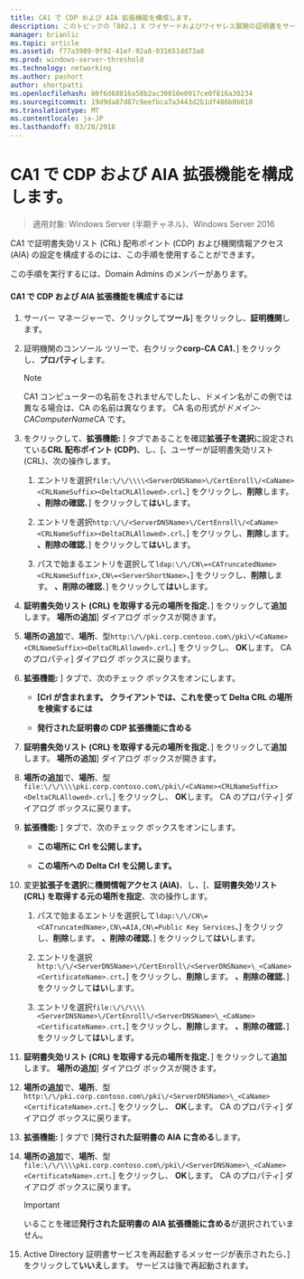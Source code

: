 ```yaml
---
title: CA1 で CDP および AIA 拡張機能を構成します。
description: このトピックの「802.1 X ワイヤードおよびワイヤレス展開の証明書をサーバーのデプロイ ガイドの一部である
manager: brianlic
ms.topic: article
ms.assetid: f77a3989-9f92-41ef-92a8-031651dd73a8
ms.prod: windows-server-threshold
ms.technology: networking
ms.author: pashort
author: shortpatti
ms.openlocfilehash: 80f6d68816a58b2ac30010e0917ce0f816a30234
ms.sourcegitcommit: 19d9da87d87c9eefbca7a3443d2b1df486b0b010
ms.translationtype: MT
ms.contentlocale: ja-JP
ms.lasthandoff: 03/28/2018
---
```

# <a name="configure-the-cdp-and-aia-extensions-on-ca1"></a>CA1 で CDP および AIA 拡張機能を構成します。

>適用対象: Windows Server (半期チャネル)、Windows Server 2016

CA1 で証明書失効リスト (CRL) 配布ポイント (CDP) および機関情報アクセス (AIA) の設定を構成するのには、この手順を使用することができます。  
  
この手順を実行するには、Domain Admins のメンバーがあります。  
  
#### <a name="to-configure-the-cdp-and-aia-extensions-on-ca1"></a>CA1 で CDP および AIA 拡張機能を構成するには  
  
1.  サーバー マネージャーで、クリックして**ツール**] をクリックし、**証明機関**します。  
  
2.  証明機関のコンソール ツリーで、右クリック**corp-CA CA1**、] をクリックし、**プロパティ**します。  
  
    > [!NOTE]  
    > CA1 コンピューターの名前をされませんでしたし、ドメイン名がこの例では異なる場合は、CA の名前は異なります。 CA 名の形式が*ドメイン*-*CAComputerName*CA です。  
  
3.  をクリックして、**拡張機能:** ] タブであることを確認**拡張子を選択**に設定されている**CRL 配布ポイント (CDP)**、し、[、ユーザーが証明書失効リスト (CRL)、次の操作します。  
  
    1.  エントリを選択`file:\/\/\\\\<ServerDNSName>\/CertEnroll\/<CaName><CRLNameSuffix><DeltaCRLAllowed>.crl`、] をクリックし、**削除**します。 **、削除の確認**、] をクリックして**はい**します。  
  
    2.  エントリを選択`http:\/\/<ServerDNSName>\/CertEnroll\/<CaName><CRLNameSuffix><DeltaCRLAllowed>.crl`、] をクリックし、**削除**します。 **、削除の確認**、] をクリックして**はい**します。  
  
    3.  パスで始まるエントリを選択して`ldap:\/\/CN\=<CATruncatedName><CRLNameSuffix>,CN\=<ServerShortName>`、] をクリックし、**削除**します。 **、削除の確認**、] をクリックして**はい**します。  
  
4.  **証明書失効リスト (CRL) を取得する元の場所を指定**、] をクリックして**追加**します。 **場所の追加**] ダイアログ ボックスが開きます。  
  
5.  **場所の追加**で、**場所**、型`http:\/\/pki.corp.contoso.com\/pki\/<CaName><CRLNameSuffix><DeltaCRLAllowed>.crl`、] をクリックし、 **OK**します。 CA のプロパティ] ダイアログ ボックスに戻ります。  
  
6.  **拡張機能:** ] タブで、次のチェック ボックスをオンにします。  
  
    -   **[Crl が含まれます。 クライアントでは、これを使って Delta CRL の場所を検索するには**  
  
    -   **発行された証明書の CDP 拡張機能に含める**  
  
7.  **証明書失効リスト (CRL) を取得する元の場所を指定**、] をクリックして**追加**します。 **場所の追加**] ダイアログ ボックスが開きます。  
  
8.  **場所の追加**で、**場所**、型`file:\/\/\\\\pki.corp.contoso.com\/pki\/<CaName><CRLNameSuffix><DeltaCRLAllowed>.crl`、] をクリックし、 **OK**します。 CA のプロパティ] ダイアログ ボックスに戻ります。  
  
9. **拡張機能:** ] タブで、次のチェック ボックスをオンにします。  
  
    -   **この場所に Crl を公開します。**  
  
    -   **この場所への Delta Crl を公開します。**  
  
10. 変更**拡張子を選択**に**機関情報アクセス (AIA)**、し、[、**証明書失効リスト (CRL) を取得する元の場所を指定**、次の操作します。  
  
    1.  パスで始まるエントリを選択して`ldap:\/\/CN\=<CATruncatedName>,CN\=AIA,CN\=Public Key Services`、] をクリックし、**削除**します。 **、削除の確認**、] をクリックして**はい**します。  
  
    2.  エントリを選択`http:\/\/<ServerDNSName>\/CertEnroll\/<ServerDNSName>\_<CaName><CertificateName>.crt`、] をクリックし、**削除**します。 **、削除の確認**、] をクリックして**はい**します。  
  
    3.  エントリを選択`file:\/\/\\\\<ServerDNSName>\/CertEnroll\/<ServerDNSName>\_<CaName><CertificateName>.crt`、] をクリックし、**削除**します。 **、削除の確認**、] をクリックして**はい**します。  
  
11. **証明書失効リスト (CRL) を取得する元の場所を指定**、] をクリックして**追加**します。 **場所の追加**] ダイアログ ボックスが開きます。  
  
12. **場所の追加**で、**場所**、型`http:\/\/pki.corp.contoso.com\/pki\/<ServerDNSName>\_<CaName><CertificateName>.crt`、] をクリックし、 **OK**します。 CA のプロパティ] ダイアログ ボックスに戻ります。  
  
13. **拡張機能:** ] タブで [**発行された証明書の AIA に含める**します。  
  
14. **場所の追加**で、**場所**、型`file:\/\/\\\\pki.corp.contoso.com\/pki\/<ServerDNSName>\_<CaName><CertificateName>.crt`、] をクリックし、 **OK**します。 CA のプロパティ] ダイアログ ボックスに戻ります。  
  
    > [!IMPORTANT]  
    > いることを確認**発行された証明書の AIA 拡張機能に含める**が選択されていません。  
  
15. Active Directory 証明書サービスを再起動するメッセージが表示されたら、] をクリックして**いいえ**します。 サービスは後で再起動されます。  
  



